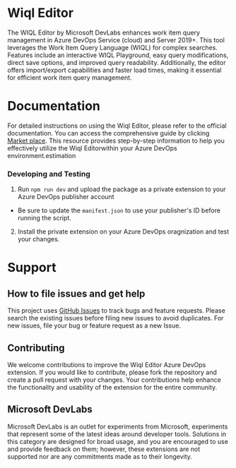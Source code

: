 # Wiql Editor

The WIQL Editor by Microsoft DevLabs enhances work item query management in Azure DevOps Service (cloud) and Server 2019+. This tool leverages the Work Item Query Language (WIQL) for complex searches. Features include an interactive WIQL Playground, easy query modifications, direct save options, and improved query readability. Additionally, the editor offers import/export capabilities and faster load times, making it essential for efficient work item query management.


# Documentation
 
 For detailed instructions on using the Wiql Editor, please refer to the official documentation. You can access the comprehensive guide by clicking [Market place](https://marketplace.visualstudio.com/items?itemName=ms-devlabs.wiql-editor). This resource provides step-by-step information to help you effectively utilize the Wiql Editorwithin your Azure DevOps environment.estimation



### Developing and Testing

1. Run `npm run dev` and upload the package as a private extension to your  Azure DevOps publisher account

 - Be sure to update the `manifest.json` to use your publisher's ID before running the script.
2. Install the private extension on your Azure DevOps oragnization and test your changes.


# Support

## How to file issues and get help

This project uses [GitHub Issues](https://github.com/microsoft/wiql-editor) to track bugs and feature requests. Please search the existing issues before filing new issues to avoid duplicates. For new issues, file your bug or feature request as a new Issue. 

## Contributing

We welcome contributions to improve the Wiql Editor  Azure DevOps extension. If you would like to contribute, please fork the repository and create a pull request with your changes. Your contributions help enhance the functionality and usability of the extension for the entire community.


## Microsoft DevLabs
Microsoft DevLabs is an outlet for experiments from Microsoft, experiments that represent some of the latest ideas around developer tools. Solutions in this category are designed for broad usage, and you are encouraged to use and provide feedback on them; however, these extensions are not supported nor are any commitments made as to their longevity.

